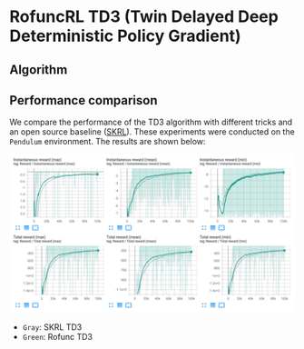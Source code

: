 # RofuncRL TD3 (Twin Delayed Deep Deterministic Policy Gradient)

## Algorithm 

## Performance comparison

We compare the performance of the TD3 algorithm with different tricks and an open source baseline 
([SKRL](https://github.com/Toni-SM/skrl/tree/main)). These experiments were conducted on the `Pendulum` environment. 
The results are shown below:

![Pendulum](../../../img/RofuncTD3_Pendulum_perf.png)
- `Gray`: SKRL TD3
- `Green`: Rofunc TD3
